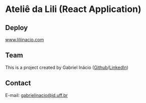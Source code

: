 # Ateliê da Lili (React Application)

## Deploy

www.liliinacio.com

## Team

This is a project created by Gabriel Inácio ([Github](https://github.com/GabrielIDSM)/[LinkedIn](https://www.linkedin.com/in/gabriel-inacio-uff/))

## Contact

E-mail: gabrielinacio@id.uff.br
